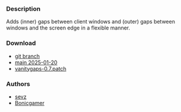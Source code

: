 ### Description
Adds (inner) gaps between client windows and (outer) gaps between windows and
the screen edge in a flexible manner.

### Download
- [git branch](https://codeberg.org/sevz/dwl/src/branch/vanitygaps)
- [main 2025-01-20](/dwl/dwl-patches/raw/branch/main/patches/vanitygaps/vanitygaps.patch)
- [vanitygaps-0.7.patch](/dwl/dwl-patches/raw/branch/main/patches/vanitygaps/vanitygaps-0.7.patch)

### Authors
- [sevz](https://codeberg.org/sevz)
- [Bonicgamer](https://github.com/Bonicgamer)
